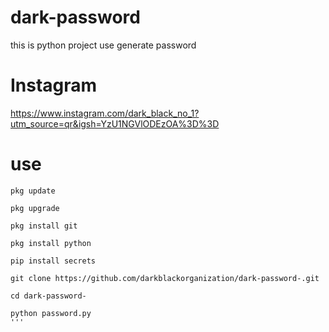 # dark-password
this is python project use generate password 
# Instagram
https://www.instagram.com/dark_black_no_1?utm_source=qr&igsh=YzU1NGVlODEzOA%3D%3D
# use
```
pkg update

pkg upgrade

pkg install git

pkg install python

pip install secrets

git clone https://github.com/darkblackorganization/dark-password-.git

cd dark-password-

python password.py
'''
